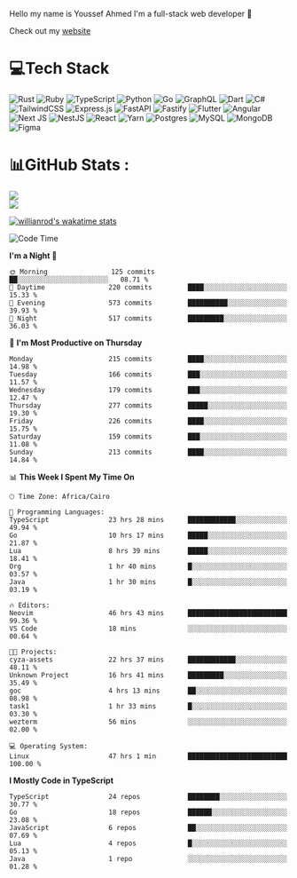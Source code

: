 Hello my name is Youssef Ahmed I'm a full-stack web developer 👋

Check out my [website](https://youssefahmed.vercel.app)
 
# 💻Tech Stack

![Rust](https://img.shields.io/badge/rust-%23000000.svg?style=for-the-badge&logo=rust&logoColor=white) ![Ruby](https://img.shields.io/badge/ruby-%23CC342D.svg?style=for-the-badge&logo=ruby&logoColor=white) ![TypeScript](https://img.shields.io/badge/typescript-%23007ACC.svg?style=for-the-badge&logo=typescript&logoColor=white) ![Python](https://img.shields.io/badge/python-3670A0?style=for-the-badge&logo=python&logoColor=ffdd54) ![Go](https://img.shields.io/badge/go-%2300ADD8.svg?style=for-the-badge&logo=go&logoColor=white) ![GraphQL](https://img.shields.io/badge/-GraphQL-E10098?style=for-the-badge&logo=graphql&logoColor=white) ![Dart](https://img.shields.io/badge/dart-%230175C2.svg?style=for-the-badge&logo=dart&logoColor=white) ![C#](https://img.shields.io/badge/c%23-%23239120.svg?style=for-the-badge&logo=c-sharp&logoColor=white) ![TailwindCSS](https://img.shields.io/badge/tailwindcss-%2338B2AC.svg?style=for-the-badge&logo=tailwind-css&logoColor=white) ![Express.js](https://img.shields.io/badge/express.js-%23404d59.svg?style=for-the-badge&logo=express&logoColor=%2361DAFB) ![FastAPI](https://img.shields.io/badge/FastAPI-005571?style=for-the-badge&logo=fastapi) ![Fastify](https://img.shields.io/badge/fastify-%23000000.svg?style=for-the-badge&logo=fastify&logoColor=white) ![Flutter](https://img.shields.io/badge/Flutter-%2302569B.svg?style=for-the-badge&logo=Flutter&logoColor=white) ![Angular](https://img.shields.io/badge/angular-%23DD0031.svg?style=for-the-badge&logo=angular&logoColor=white) ![Next JS](https://img.shields.io/badge/Next-black?style=for-the-badge&logo=next.js&logoColor=white) ![NestJS](https://img.shields.io/badge/nestjs-%23E0234E.svg?style=for-the-badge&logo=nestjs&logoColor=white) ![React](https://img.shields.io/badge/react-%2320232a.svg?style=for-the-badge&logo=react&logoColor=%2361DAFB) ![Yarn](https://img.shields.io/badge/yarn-%232C8EBB.svg?style=for-the-badge&logo=yarn&logoColor=white) ![Postgres](https://img.shields.io/badge/postgres-%23316192.svg?style=for-the-badge&logo=postgresql&logoColor=white) ![MySQL](https://img.shields.io/badge/mysql-%2300f.svg?style=for-the-badge&logo=mysql&logoColor=white) ![MongoDB](https://img.shields.io/badge/MongoDB-%234ea94b.svg?style=for-the-badge&logo=mongodb&logoColor=white)     ![Figma](https://img.shields.io/badge/figma-%23F24E1E.svg?style=for-the-badge&logo=figma&logoColor=white)

# 📊GitHub Stats :

![](https://github-readme-stats.vercel.app/api?username=joetifa2003&theme=tokyonight&hide_border=false&include_all_commits=false&count_private=false)<br/>
![](https://github-readme-streak-stats.herokuapp.com/?user=joetifa2003&theme=tokyonight&hide_border=false)<br/>

[![willianrod's wakatime stats](https://github-readme-stats.vercel.app/api/wakatime?username=joetifa2003&layout=compact)](https://github.com/anuraghazra/github-readme-stats)
<!--START_SECTION:waka-->
![Code Time](http://img.shields.io/badge/Code%20Time-2%2C268%20hrs%2013%20mins-blue)

**I'm a Night 🦉** 

```text
🌞 Morning                125 commits         ██░░░░░░░░░░░░░░░░░░░░░░░   08.71 % 
🌆 Daytime                220 commits         ████░░░░░░░░░░░░░░░░░░░░░   15.33 % 
🌃 Evening                573 commits         ██████████░░░░░░░░░░░░░░░   39.93 % 
🌙 Night                  517 commits         █████████░░░░░░░░░░░░░░░░   36.03 % 
```
📅 **I'm Most Productive on Thursday** 

```text
Monday                   215 commits         ████░░░░░░░░░░░░░░░░░░░░░   14.98 % 
Tuesday                  166 commits         ███░░░░░░░░░░░░░░░░░░░░░░   11.57 % 
Wednesday                179 commits         ███░░░░░░░░░░░░░░░░░░░░░░   12.47 % 
Thursday                 277 commits         █████░░░░░░░░░░░░░░░░░░░░   19.30 % 
Friday                   226 commits         ████░░░░░░░░░░░░░░░░░░░░░   15.75 % 
Saturday                 159 commits         ███░░░░░░░░░░░░░░░░░░░░░░   11.08 % 
Sunday                   213 commits         ████░░░░░░░░░░░░░░░░░░░░░   14.84 % 
```


📊 **This Week I Spent My Time On** 

```text
🕑︎ Time Zone: Africa/Cairo

💬 Programming Languages: 
TypeScript               23 hrs 28 mins      ████████████░░░░░░░░░░░░░   49.94 % 
Go                       10 hrs 17 mins      █████░░░░░░░░░░░░░░░░░░░░   21.87 % 
Lua                      8 hrs 39 mins       █████░░░░░░░░░░░░░░░░░░░░   18.41 % 
Org                      1 hr 40 mins        █░░░░░░░░░░░░░░░░░░░░░░░░   03.57 % 
Java                     1 hr 30 mins        █░░░░░░░░░░░░░░░░░░░░░░░░   03.19 % 

🔥 Editors: 
Neovim                   46 hrs 43 mins      █████████████████████████   99.36 % 
VS Code                  18 mins             ░░░░░░░░░░░░░░░░░░░░░░░░░   00.64 % 

🐱‍💻 Projects: 
cyza-assets              22 hrs 37 mins      ████████████░░░░░░░░░░░░░   48.11 % 
Unknown Project          16 hrs 41 mins      █████████░░░░░░░░░░░░░░░░   35.49 % 
goc                      4 hrs 13 mins       ██░░░░░░░░░░░░░░░░░░░░░░░   08.98 % 
task1                    1 hr 33 mins        █░░░░░░░░░░░░░░░░░░░░░░░░   03.30 % 
wezterm                  56 mins             ░░░░░░░░░░░░░░░░░░░░░░░░░   02.00 % 

💻 Operating System: 
Linux                    47 hrs 1 min        █████████████████████████   100.00 % 
```

**I Mostly Code in TypeScript** 

```text
TypeScript               24 repos            ████████░░░░░░░░░░░░░░░░░   30.77 % 
Go                       18 repos            ██████░░░░░░░░░░░░░░░░░░░   23.08 % 
JavaScript               6 repos             ██░░░░░░░░░░░░░░░░░░░░░░░   07.69 % 
Lua                      4 repos             █░░░░░░░░░░░░░░░░░░░░░░░░   05.13 % 
Java                     1 repo              ░░░░░░░░░░░░░░░░░░░░░░░░░   01.28 % 
```




<!--END_SECTION:waka-->
